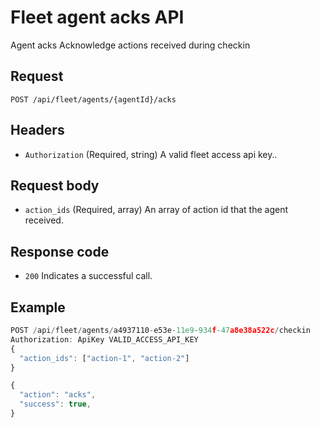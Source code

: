 # Fleet agent acks API

Agent acks
Acknowledge actions received during checkin

## Request

`POST /api/fleet/agents/{agentId}/acks`

## Headers

- `Authorization` (Required, string) A valid fleet access api key..

## Request body

- `action_ids` (Required, array) An array of action id that the agent received.

## Response code

- `200` Indicates a successful call.

## Example

```js
POST /api/fleet/agents/a4937110-e53e-11e9-934f-47a8e38a522c/checkin
Authorization: ApiKey VALID_ACCESS_API_KEY
{
  "action_ids": ["action-1", "action-2"]
}
```

```js
{
  "action": "acks",
  "success": true,
}
```
